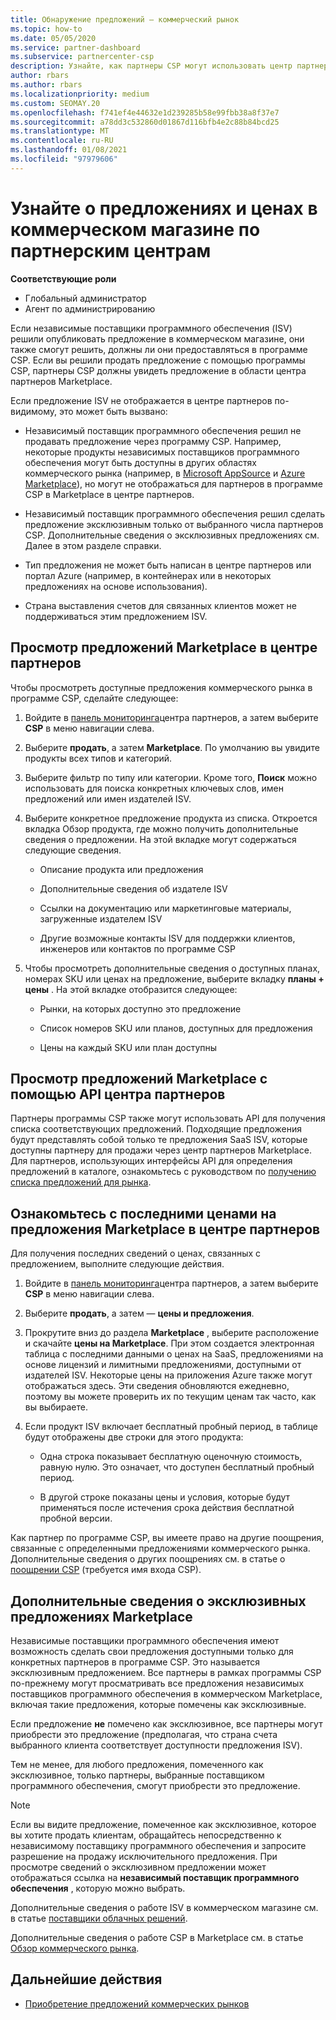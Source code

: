 ```yaml
---
title: Обнаружение предложений — коммерческий рынок
ms.topic: how-to
ms.date: 05/05/2020
ms.service: partner-dashboard
ms.subservice: partnercenter-csp
description: Узнайте, как партнеры CSP могут использовать центр партнеров для просмотра и поиска предложений SaaS или получения цен от независимых поставщиков программного обеспечения (ISV).
author: rbars
ms.author: rbars
ms.localizationpriority: medium
ms.custom: SEOMAY.20
ms.openlocfilehash: f741ef4e44632e1d239285b58e99fbb38a8f37e7
ms.sourcegitcommit: a78dd3c532860d01867d116bfb4e2c88b84bcd25
ms.translationtype: MT
ms.contentlocale: ru-RU
ms.lasthandoff: 01/08/2021
ms.locfileid: "97979606"
---
```

# <a name="discover-offers-and-pricing-in-partner-center-commercial-marketplace"></a>Узнайте о предложениях и ценах в коммерческом магазине по партнерским центрам

**Соответствующие роли**

- Глобальный администратор
- Агент по администрированию

Если независимые поставщики программного обеспечения (ISV) решили опубликовать предложение в коммерческом магазине, они также смогут решить, должны ли они предоставляться в программе CSP. Если вы решили продать предложение с помощью программы CSP, партнеры CSP должны увидеть предложение в области центра партнеров Marketplace.

Если предложение ISV не отображается в центре партнеров по-видимому, это может быть вызвано:

- Независимый поставщик программного обеспечения решил не продавать предложение через программу CSP. Например, некоторые продукты независимых поставщиков программного обеспечения могут быть доступны в других областях коммерческого рынка (например, в [Microsoft AppSource](https://appsource.microsoft.com/) и [Azure Marketplace](https://azuremarketplace.microsoft.com/)), но могут не отображаться для партнеров в программе CSP в Marketplace в центре партнеров.

- Независимый поставщик программного обеспечения решил сделать предложение эксклюзивным только от выбранного числа партнеров CSP. Дополнительные сведения о эксклюзивных предложениях см. Далее в этом разделе справки.

- Тип предложения не может быть написан в центре партнеров или портал Azure (например, в контейнерах или в некоторых предложениях на основе использования).

- Страна выставления счетов для связанных клиентов может не поддерживаться этим предложением ISV.

## <a name="view-marketplace-offers-in-partner-center"></a>Просмотр предложений Marketplace в центре партнеров

Чтобы просмотреть доступные предложения коммерческого рынка в программе CSP, сделайте следующее:

1. Войдите в [панель мониторинга](https://partner.microsoft.com/dashboard)центра партнеров, а затем выберите **CSP** в меню навигации слева.

2. Выберите **продать**, а затем **Marketplace**. По умолчанию вы увидите продукты всех типов и категорий.

3. Выберите фильтр по типу или категории. Кроме того, **Поиск** можно использовать для поиска конкретных ключевых слов, имен предложений или имен издателей ISV.

4. Выберите конкретное предложение продукта из списка. Откроется вкладка Обзор продукта, где можно получить дополнительные сведения о предложении. На этой вкладке могут содержаться следующие сведения. 

    - Описание продукта или предложения

    - Дополнительные сведения об издателе ISV

    - Ссылки на документацию или маркетинговые материалы, загруженные издателем ISV

    - Другие возможные контакты ISV для поддержки клиентов, инженеров или контактов по программе CSP

5. Чтобы просмотреть дополнительные сведения о доступных планах, номерах SKU или ценах на предложение, выберите вкладку **планы + цены** . На этой вкладке отобразится следующее:

    - Рынки, на которых доступно это предложение

    - Список номеров SKU или планов, доступных для предложения

    - Цены на каждый SKU или план доступны

## <a name="view-marketplace-offers-via-partner-center-apis"></a>Просмотр предложений Marketplace с помощью API центра партнеров

Партнеры программы CSP также могут использовать API для получения списка соответствующих предложений. Подходящие предложения будут представлять собой только те предложения SaaS ISV, которые доступны партнеру для продажи через центр партнеров Marketplace. Для партнеров, использующих интерфейсы API для определения предложений в каталоге, ознакомьтесь с руководством по [получению списка предложений для рынка](/partner-center/develop/create-subscription-azure-marketplace-products#get-a-list-of-offers-for-a-market).

## <a name="view-the-latest-marketplace-offer-pricing-in-partner-center"></a>Ознакомьтесь с последними ценами на предложения Marketplace в центре партнеров

Для получения последних сведений о ценах, связанных с предложением, выполните следующие действия.

1. Войдите в [панель мониторинга](https://partner.microsoft.com/dashboard)центра партнеров, а затем выберите **CSP** в меню навигации слева.

2. Выберите **продать**, а затем — **цены и предложения**.

3. Прокрутите вниз до раздела **Marketplace** , выберите расположение и скачайте **цены на Marketplace**. При этом создается электронная таблица с последними данными о ценах на SaaS, предложениями на основе лицензий и лимитными предложениями, доступными от издателей ISV. Некоторые цены на приложения Azure также могут отображаться здесь. Эти сведения обновляются ежедневно, поэтому вы можете проверить их по текущим ценам так часто, как вы выбираете.

4. Если продукт ISV включает бесплатный пробный период, в таблице будут отображены две строки для этого продукта:

    - Одна строка показывает бесплатную оценочную стоимость, равную нулю. Это означает, что доступен бесплатный пробный период.

    - В другой строке показаны цены и условия, которые будут применяться после истечения срока действия бесплатной пробной версии.

Как партнер по программе CSP, вы имеете право на другие поощрения, связанные с определенными предложениями коммерческого рынка. Дополнительные сведения о других поощрениях см. в статье о [поощрении CSP](https://aka.ms/partnerincentives) (требуется имя входа CSP).

## <a name="learn-about-marketplace-exclusive-offers"></a>Дополнительные сведения о эксклюзивных предложениях Marketplace

Независимые поставщики программного обеспечения имеют возможность сделать свои предложения доступными только для конкретных партнеров в программе CSP. Это называется эксклюзивным предложением. Все партнеры в рамках программы CSP по-прежнему могут просматривать все предложения независимых поставщиков программного обеспечения в коммерческом Marketplace, включая такие предложения, которые помечены как эксклюзивные.

Если предложение **не** помечено как эксклюзивное, все партнеры могут приобрести это предложение (предполагая, что страна счета выбранного клиента соответствует доступности предложения ISV).

Тем не менее, для любого предложения, помеченного как эксклюзивное, только партнеры, выбранные поставщиком программного обеспечения, смогут приобрести это предложение.

> [!NOTE]
> Если вы видите предложение, помеченное как эксклюзивное, которое вы хотите продать клиентам, обращайтесь непосредственно к независимому поставщику программного обеспечения и запросите разрешение на продажу исключительного предложения. При просмотре сведений о эксклюзивном предложении может отображаться ссылка на **независимый поставщик программного обеспечения** , которую можно выбрать.

Дополнительные сведения о работе ISV в коммерческом магазине см. в статье [поставщики облачных решений](/azure/marketplace/cloud-solution-providers).

Дополнительные сведения о работе CSP в Marketplace см. в статье [Обзор коммерческого рынка](csp-commercial-marketplace-overview.md).

## <a name="next-steps"></a>Дальнейшие действия

- [Приобретение предложений коммерческих рынков](csp-commercial-marketplace-purchase.md)